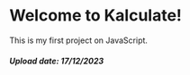 <h1>Welcome to Kalculate!</h1>
</h3>This is my first project on JavaScript.</h3>
<h5> Upload date: 17/12/2023 </h5>
